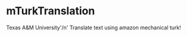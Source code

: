 mTurkTranslation
================

Texas A&M University'/n'
Translate text using amazon mechanical turk!
